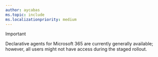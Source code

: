 ```yaml
---
author: aycabas
ms.topic: include
ms.localizationpriority: medium
---
```


<!-- markdownlint-disable MD041-->

> [!IMPORTANT]
> Declarative agents for Microsoft 365 are currently generally available; however, all users might not have access during the staged rollout.
